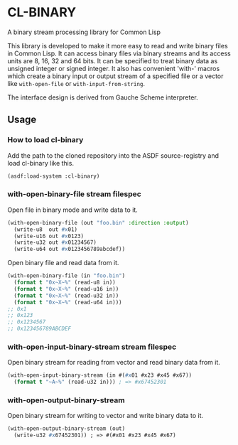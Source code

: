 # CL-BINARY

A binary stream processing library for Common Lisp

This library is developed to make it more easy to read and write binary files in Common Lisp. It can access binary files via binary streams and its access units are 8, 16, 32 and 64 bits. It can be specified to treat binary data as unsigned integer or signed integer.
It also has convenient 'with-' macros which create a binary input or output stream of a specified file or a vector like `with-open-file` or `with-input-from-string`.

The interface design is derived from Gauche Scheme interpreter.

## Usage

### How to load cl-binary
Add the path to the cloned repository into the ASDF source-registry and load cl-binary like this.
```cl
(asdf:load-system :cl-binary)
```

### with-open-binary-file stream filespec
Open file in binary mode and write data to it.
```cl
(with-open-binary-file (out "foo.bin" :direction :output)
  (write-u8  out #x01)
  (write-u16 out #x0123)
  (write-u32 out #x01234567)
  (write-u64 out #x0123456789abcdef))
```

Open binary file and read data from it.
```cl
(with-open-binary-file (in "foo.bin")
  (format t "0x~X~%" (read-u8 in))
  (format t "0x~X~%" (read-u16 in))
  (format t "0x~X~%" (read-u32 in))
  (format t "0x~X~%" (read-u64 in)))
;; 0x1
;; 0x123
;; 0x1234567
;; 0x123456789ABCDEF
```


### with-open-input-binary-stream stream filespec
Open binary stream for reading from vector and read binary data from it.
```cl
(with-open-input-binary-stream (in #(#x01 #x23 #x45 #x67))
  (format t "~A~%" (read-u32 in))) ; => #x67452301
```

### with-open-output-binary-stream
Open binary stream for writing to vector and write binary data to it.
```cl
(with-open-output-binary-stream (out)
  (write-u32 #x67452301)) ; => #(#x01 #x23 #x45 #x67)
```
